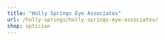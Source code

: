 ```yaml
---
title: "Holly Springs Eye Associates"
url: /holly-springs/holly-springs-eye-associates/
shop: optician
---
```

